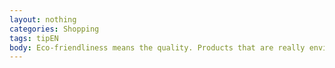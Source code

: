 ```yaml
---
layout: nothing
categories: Shopping
tags: tipEN
body: Eco-friendliness means the quality. Products that are really environmentally-friendly are the high quality products. Do not rely on price as the sole criterion for purchasing decisions. Look for credible eco-labels because only then you can be sure that the product is worth the money.
---
```

